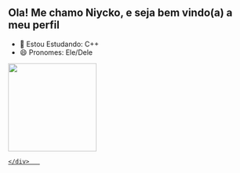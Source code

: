 ##  Ola! Me chamo Niycko, e seja bem vindo(a) a meu perfil

- 🌱 Estou Estudando: C++
- 😄 Pronomes: Ele/Dele
<div align="left">
  <a href="https://github.com/Niyckoz">
  <img height="180em" src="https://github-readme-stats.vercel.app/api?username=Niyckoz&show_icons=true&theme=dark&include_all_commits=true&count_private=true"/>
  
    </div>   

